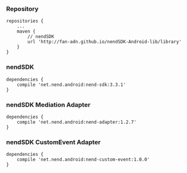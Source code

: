 ### Repository

```
repositories {
    ...
    maven {
        // nendSDK
        url 'http://fan-adn.github.io/nendSDK-Android-lib/library'
    }
}
```

### nendSDK

```
dependencies {
    compile 'net.nend.android:nend-sdk:3.3.1'
}
```

### nendSDK Mediation Adapter

```
dependencies {
    compile 'net.nend.android:nend-adapter:1.2.7'
}
```

### nendSDK CustomEvent Adapter

```
dependencies {
    compile 'net.nend.android:nend-custom-event:1.0.0'
}
```
